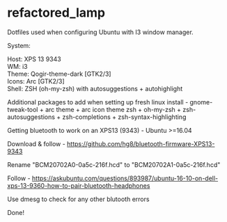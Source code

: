 # refactored_lamp
Dotfiles used when configuring Ubuntu with I3 window manager.  
  
  
System:  

Host: XPS 13 9343  
WM: i3  
Theme: Qogir-theme-dark [GTK2/3]  
Icons: Arc [GTK2/3]  
Shell: ZSH (oh-my-zsh) with autosuggestions + autohighlight  

Additional packages to add when setting up fresh linux install - 
gnome-tweak-tool + arc theme + arc icon theme
zsh + oh-my-zsh + zsh-autosuggestions + zsh-completions + zsh-syntax-highlighting

Getting bluetooth to work on an XPS13 (9343) - Ubuntu >=16.04  
  
Download & follow - https://github.com/hg8/bluetooth-firmware-XPS13-9343  

Rename "BCM20702A0-0a5c-216f.hcd" to "BCM20702A1-0a5c-216f.hcd"  

Follow - https://askubuntu.com/questions/893987/ubuntu-16-10-on-dell-xps-13-9360-how-to-pair-bluetooth-headphones  

Use dmesg to check for any other blutooth errors  

Done!  
